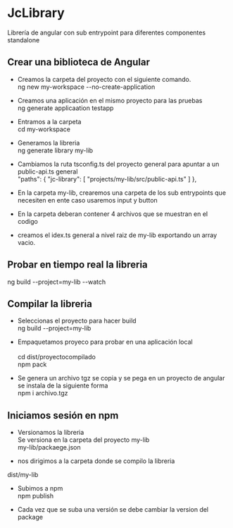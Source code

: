 # JcLibrary

Librería de angular con sub entrypoint para diferentes componentes standalone

## Crear una biblioteca de Angular

- Creamos la carpeta del proyecto con el siguiente comando.
  <br>
  ng new my-workspace --no-create-application

- Creamos una aplicación en el mismo proyecto para las pruebas
  <br>
  ng generate applicaation testapp

- Entramos a la carpeta
  <br>
  cd my-workspace

- Generamos la libreria
  <br>
  ng generate library my-lib

- Cambiamos la ruta tsconfig.ts del proyecto general para apuntar a un public-api.ts general
  <br>
  "paths": {
  "jc-library": [
  "projects/my-lib/src/public-api.ts"
  ]
  },

- En la carpeta my-lib, crearemos una carpeta de los sub entrypoints que necesiten en ente caso usaremos input y button

- En la carpeta deberan contener 4 archivos que se muestran en el codigo

- creamos el idex.ts general a nivel raiz de my-lib exportando un array vacio.

## Probar en tiempo real la libreria
 ng build --project=my-lib --watch

## Compilar la libreria

- Seleccionas el proyecto para hacer build
  <br>
  ng build --project=my-lib

- Empaquetamos proyeco para probar en una aplicación local
  <br>  
  cd dist/proyectocompilado
  <br>
  npm pack

- Se genera un archivo tgz se copia y se pega en un proyecto de angular se instala de la siguiente forma
  <br>
  npm i archivo.tgz

## Iniciamos sesión en npm

- Versionamos la libreria
  <br>
  Se versiona en la carpeta del proyecto my-lib
  <br>
  my-lib/packaege.json

- nos dirigimos a la carpeta donde se compilo la libreria

dist/my-lib

- Subimos a npm
  <br>
  npm publish

- Cada vez que se suba una versión se debe cambiar la version del package
